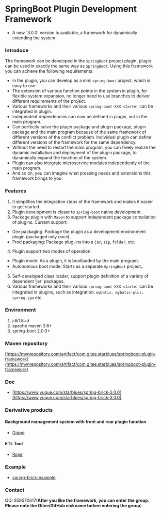 # SpringBoot Plugin Development Framework

- A new `3.0.0' version is available, a framework for dynamically extending the system.

### Introduce
The framework can be developed in the `SpringBoot` project plugin, plugin can be used in exactly the same way as `SpringBoot`. Using this framework you can achieve the following requirements:

- In the plugin, you can develop as a mini `spring-boot` project, which is easy to use.
- The extension of various function points in the system in plugin, for flexible system expansion, no longer need to use branches to deliver different requirements of the project.
- Various frameworks and their various `spring-boot-XXX-starter` can be integrated in plugin.
- Independent dependencies can now be defined in plugin, not in the main program.
- Can perfectly solve the plugin package and plugin package, plugin package and the main program because of the same framework of different versions of the conflict problem. Individual plugin can define different versions of the framework for the same dependency.
- Without the need to restart the main program, you can freely realize the dynamic installation and deployment of the plugin package, to dynamically expand the function of the system.
- Plugin can also integrate microservice modules independently of the main program.
- And so on, you can imagine what pressing needs and extensions this framework brings to you.
### Features
1. It simplifies the integration steps of the framework and makes it easier to get started.
2. Plugin development is closer to `spring-boot` native development.
3. Package plugin with `Maven` to support independent package compilation of plugins. Current support:
- Dev packaging: Package the plugin as a development environment plugin (packaged only once).
- Prod packaging: Package plug-ins into a `jar`, `zip`, `folder`, etc.
4. Plugin support two modes of operation: 
- Plugin mode: As a plugin, it is bootloaded by the main program.
- Autonomous boot mode: Starts as a separate `SpringBoot` project。
5. Self-developed class loader, support plugin definition of a variety of dependent 'jar' packages.
6. Various frameworks and their various `spring-boot-XXX-starter` can be integrated in plugins, such as integration: `mybatis`、`mybatis-plus`、`spring-jpa` etc.

### Environment
1. jdk1.8+d
2. apache maven 3.6+
3. spring-boot 2.0.0+

### Maven repository

[https://mvnrepository.com/artifact/com.gitee.starblues/springboot-plugin-framework](https://mvnrepository.com/artifact/com.gitee.starblues/springboot-plugin-framework)

### Doc

- [https://www.yuque.com/starblues/spring-brick-3.0.0](https://www.yuque.com/starblues/spring-brick-3.0.0)

### Derivative products
#### Background management system with front and rear plugin function
- [Grape](https://gitee.com/starblues/grape)
#### ETL Tool
- [Rope](https://gitee.com/starblues/rope)

### Example
- [spring-brick-example](https://gitee.com/starblues/springboot-plugin-framework-example)

### Contact
QQ: 859570617(**After you like the framework, you can enter the group. Please note the Gitee/GitHub nickname before entering the group**)


